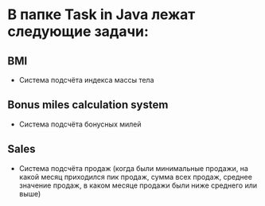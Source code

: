 # В папке Task in Java лежат следующие задачи:

## BMI
* Система подсчёта индекса массы тела

## Bonus miles calculation system
* Система подсчёта бонусных милей

## Sales
* Система подсчёта продаж (когда были минимальные продажи, на какой месяц приходился пик продаж, сумма всех продаж, среднее значение продаж, в каком месяце продажи были ниже среднего или выше)
